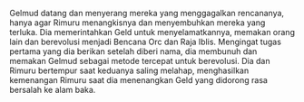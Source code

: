 Gelmud datang dan menyerang mereka yang menggagalkan rencananya, hanya agar Rimuru menangkisnya dan menyembuhkan mereka yang terluka. Dia memerintahkan Geld untuk menyelamatkannya, memakan orang lain dan berevolusi menjadi Bencana Orc dan Raja Iblis. Mengingat tugas pertama yang dia berikan setelah diberi nama, dia membunuh dan memakan Gelmud sebagai metode tercepat untuk berevolusi. Dia dan Rimuru bertempur saat keduanya saling melahap, menghasilkan kemenangan Rimuru saat dia menenangkan Geld yang didorong rasa bersalah ke alam baka.
